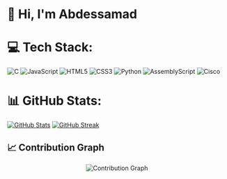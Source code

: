 # 👋 Hi, I'm Abdessamad 

# 💻 Tech Stack:
![C](https://img.shields.io/badge/c-%2300599C.svg?style=for-the-badge&logo=c&logoColor=white) ![JavaScript](https://img.shields.io/badge/javascript-%23323330.svg?style=for-the-badge&logo=javascript&logoColor=%23F7DF1E) ![HTML5](https://img.shields.io/badge/html5-%23E34F26.svg?style=for-the-badge&logo=html5&logoColor=white) ![CSS3](https://img.shields.io/badge/css3-%231572B6.svg?style=for-the-badge&logo=css3&logoColor=white) ![Python](https://img.shields.io/badge/python-3670A0?style=for-the-badge&logo=python&logoColor=ffdd54) ![AssemblyScript](https://img.shields.io/badge/assembly%20script-%23000000.svg?style=for-the-badge&logo=assemblyscript&logoColor=white) ![Cisco](https://img.shields.io/badge/cisco-%23049fd9.svg?style=for-the-badge&logo=cisco&logoColor=black)

# 📊 GitHub Stats:
[![GitHub Stats](https://github-readme-stats.vercel.app/api?username=usern1me&theme=transparent&hide_border=false&border_color=0079FF&include_all_commits=true&count_private=false)](https://github.com/anuraghazra/github-readme-stats)
[![GitHub Streak](https://github-readme-streak-stats.herokuapp.com/?user=usern1me&theme=transparent&hide_border=true)](https://git.io/streak-stats)

## 📈 Contribution Graph

<p align="center">
  <img src="https://github-readme-activity-graph.vercel.app/graph?username=usern1me&theme=github-dark&hide_border=true" alt="Contribution Graph" />
</p>
